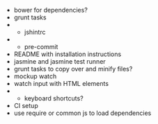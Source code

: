 - bower for dependencies?
- grunt tasks
- - jshintrc
- - pre-commit
- README with installation instructions
- jasmine and jasmine test runner
- grunt tasks to copy over and minify files?
- mockup watch
- watch input with HTML elements
- - keyboard shortcuts?
- CI setup
- use require or common js to load dependencies
